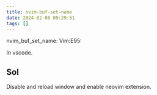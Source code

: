 ```yaml
---
title: nvim-buf-set-name
date: 2024-02-08 09:29:51
tags: []
---
```

nvim_buf_set_name: Vim:E95:

In vscode.

## Sol

Disable and reload window and enable neovim extension.

